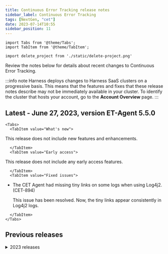 ```yaml
---
title: Continuous Error Tracking release notes
sidebar_label: Continuous Error Tracking
tags: [NextGen, "cet"]
date: 2023-07-14T10:55
sidebar_position: 11
---
```

```mdx-code-block
import Tabs from '@theme/Tabs';
import TabItem from '@theme/TabItem';
```
```mdx-code-block
import delete_project from './static/delete-project.png'
```
Review the notes below for details about recent changes to Continuous Error Tracking.

:::info note
Harness deploys changes to Harness SaaS clusters on a progressive basis. This means that the features and fixes that these release notes describe may not be immediately available in your cluster. To identify the cluster that hosts your account, go to the **Account Overview** page.
:::

## Latest - June 27, 2023, version ET-Agent 5.5.0

```mdx-code-block
<Tabs>
  <TabItem value="What's new">
```


This release does not include new features and enhancements.


```mdx-code-block
  </TabItem>
  <TabItem value="Early access">
```


This release does not include any early access features.


```mdx-code-block
  </TabItem>
  <TabItem value="Fixed issues">
```


- The CET Agent had missing tiny links on some logs when using Log4j2. (CET-894)
  
  This issue has been resolved. Now, the tiny links appear consistently in Log4j2 logs.


```mdx-code-block
  </TabItem>
</Tabs>
```


## Previous releases

<details>
<summary>2023 releases</summary>

#### June 27, 2023, versions ET-Service 5.24.3 and ET-Collector 5.24.3

##### What's new

This release does not include new features and enhancements.

##### Early access

This release does not include any early access features.

##### Fixed issues

- Unable to edit notifications created in the SRM module when using the CET module.(CET-1295)

  This issue has been resolved. Now, you can edit notifications within the CET module, even if they were originally created in the SRM module.

- The configured notification count on the Monitored Services listing page of the CET module displays notifications for all types of alerts related to a particular monitored service. (CET-1294)
  
  This issue has been resolved. Now, the notification list on the Monitored Services page of the CET module shows only the notifications for Code Errors.

- The events list disappears from the Events Summary page, despite having multiple agents running. (CET-1517)

  The issue was caused when the same event occurred across two deployments and environments. This issue has been resolved. The Events Summary page now accurately renders the events list, regardless of the occurrence of the same event across multiple deployments.


#### June 09, 2023, Hotfix version ET-Service 5.23.1

- CET Agents that were started without providing an agent token are not appearing on the list of running agents. (CET-1411)  
  
  This issue has been resolved. Now, all running agents, regardless of the presence of an agent token, are properly displayed on the running agents list.


#### June 09, 2023, versions ET-Service 5.23.0 and ET-Collector 5.23.0

##### What's new

- Now, when you create a Jira ticket for an event, CET prompts you to complete any mandatory fields that do not have a default value. (CET-1231)

- You can now conveniently access a comprehensive list of all active agents running across your entire account directly from the subscription page. (CET-1225)

##### Early access

This release does not include any early access features.

##### Fixed issues

- Caught exceptions are displayed as uncaught exceptions on the event list. (CET-1388)  
  
  This issue has been resolved. Now, the caught exceptions are being displayed correctly.

- Agents are being incorrectly displayed as **Registered** or **Peer closed** on the status page while still in the process of connecting. (CET-1359)  
  
  This issue has been fixed. The status page now correctly reflects the actual status of agents.


#### May 25, 2023, versions ET-Service 5.22.0 and ET-Collector 5.22.0

##### What's new

This release does not include new features and enhancements.

##### Early access

This release does not include any early access features.

##### Fixed issues

- The CET Agent list is failing to load correctly when running in SMP installations with Postgres. (CET-1279)   
  
  The issue has been resolved. The CET Agent list now loads properly in SMP installations with Postgres.
  

#### May 09, 2023, versions ET-Service 5.21.0 and ET-Collector 5.19.2

- The Events Summary page is taking longer (exceeding eight hours) to display the events. (CET-1356)  
  
    This issue has been resolved. Now, the events are being displayed on the Events Summary page within a couple of minutes.

- The Agent List page throws an error instead of displaying an empty table when a project has no connected agents. (CET-1282)  

    This issue has been resolved. Now, when a project has no connected agents, the Agent List page displays an empty table.

- The code error related pages and components do not refresh when changing projects. (CET-1235)  
  
    This issue has been resolved. Now, the code error related pages and components get automatically updated when changing projects.

- The search box on the Agent List page is not working. (CET-1299)  
  
    This issue has been fixed. Now, you can search for agents using the search box.

- The event list, when viewed from a CI pipeline, does not include the cards above the list that show the number of total, new, critical, and resurfaced events. (CET-1249)
  
    This issue has been fixed, and the cards are now displayed on the event list when viewed from a CI pipeline.

- The Impacted Services column is displayed in the event list when viewed from the CI pipeline. (CET-1232)  
  
    This issue has been fixed, and now the Impacted Services column is not being displayed.

#### May 08, 2023, version 79111

Harness Continuous Error Tracking (CET) is now available for public preview to provide developer-first observability for modern applications. This is the first release of CET and the module is now available for Public Preview.
As the latest module in the Harness Platform, CET helps developers proactively identify and resolve errors across the entire software delivery lifecycle (SDLC).

Here are CET’s key features:

- Exception/error event summary: Provides a dashboard summary of all error events related to your monitored services.
- Event explorer: Provides a list of all error events for a specific monitored service and deployment version.
- Automated Root Cause Analysis (ARC) screen: Provides a powerful mechanism to view every exception’s source code, variables, and environment state.
- Hidden, resolved, and resurfaced events: Helps you manage and troubleshoot the events and exceptions by providing the ability to mark them as hidden, resolved, or resurfaced.
- Critical events: Enables you to add a condition that specifies when an event should be marked as critical.
- Source Attach: Connects your Git source repositories to Harness CET, allowing Harness CET to display the original source code in the ARC screen for an event.
- Shift Left with Harness CI integration: CET natively integrates into Harness Continuous Integration so that developers can run their unit tests and integration and detect errors early in the SDLC.
- JIRA integration: Allows you to create and view Jira tickets for a specific event.


</details>
